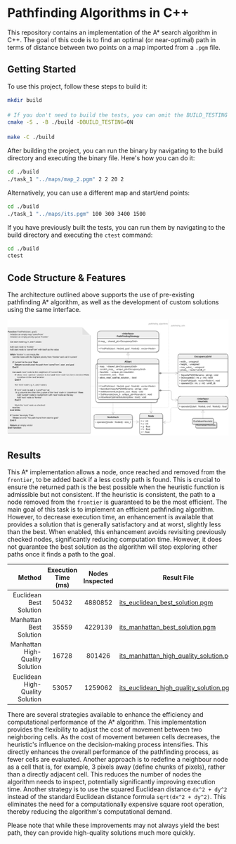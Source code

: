 # Pathfinding Algorithms in C++

This repository contains an implementation of the A* search algorithm in C++. The goal of this code is to find an optimal (or near-optimal) path in terms of distance between two points on a map imported from a `.pgm` file.

## Getting Started

To use this project, follow these steps to build it:

```bash
mkdir build

# If you don't need to build the tests, you can omit the BUILD_TESTING flag.
cmake -S . -B ./build -DBUILD_TESTING=ON 

make -C ./build
```

After building the project, you can run the binary by navigating to the build directory and executing the binary file. Here's how you can do it:

```bash
cd ./build
./task_1 "../maps/map_2.pgm" 2 2 20 2 
```

Alternatively, you can use a different map and start/end points:

```bash
cd ./build
./task_1 "../maps/its.pgm" 100 300 3400 1500
```

If you have previously built the tests, you can run them by navigating to the build directory and executing the `ctest` command:

```bash
cd ./build
ctest
```

## Code Structure & Features

The architecture outlined above supports the use of pre-existing pathfinding A* algorithm, as well as the development of custom solutions using the same interface.

![code_structure](./docs/code_structure.png)

## Results

This A* implementation allows a node, once reached and removed from the `frontier`, to be added back if a less costly path is found. This is crucial to ensure the returned path is the best possible when the heuristic function is admissible but not consistent. If the heuristic is consistent, the path to a node removed from the `frontier` is guaranteed to be the most efficient. The main goal of this task is to implement an efficient pathfinding algorithm. However, to decrease execution time, an enhancement is available that provides a solution that is generally satisfactory and at worst, slightly less than the best. When enabled, this enhancement avoids revisiting previously checked nodes, significantly reducing computation time. However, it does not guarantee the best solution as the algorithm will stop exploring other paths once it finds a path to the goal.

|                          Method | Execution Time (ms) | Nodes Inspected | Result File                                                                               |
| ------------------------------: | :-----------------: | :-------------: | ----------------------------------------------------------------------------------------- |
|         Euclidean Best Solution |        50432        |     4880852     | [its_euclidean_best_solution.pgm](./docs/its_euclidean_best_solution.pgm)                 |
|         Manhattan Best Solution |        35559        |     4229139     | [its_manhattan_best_solution.pgm](./docs/its_manhattan_best_solution.pgm)                 |
| Manhattan High-Quality Solution |        16728        |     801426      | [its_manhattan_high_quality_solution.pgm](./its_docs/manhattan_high_quality_solution.pgm) |
| Euclidean High-Quality Solution |        53057        |     1259062     | [its_euclidean_high_quality_solution.pgm](./its_docs/euclidean_high_quality_solution.pgm) |

There are several strategies available to enhance the efficiency and computational performance of the A* algorithm. This implementation provides the flexibility to adjust the cost of movement between two neighboring cells. As the cost of movement between cells decreases, the heuristic's influence on the decision-making process intensifies. This directly enhances the overall performance of the pathfinding process, as fewer cells are evaluated. Another approach is to redefine a neighbour node as a cell that is, for example, 3 pixels away (define chunks of pixels), rather than a directly adjacent cell. This reduces the number of nodes the algorithm needs to inspect, potentially significantly improving execution time. Another strategy is to use the squared Euclidean distance `dx^2 + dy^2` instead of the standard Euclidean distance formula `sqrt(dx^2 + dy^2)`. This eliminates the need for a computationally expensive square root operation, thereby reducing the algorithm's computational demand.

Please note that while these improvements may not always yield the best path, they can provide high-quality solutions much more quickly.
